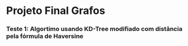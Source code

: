 # Projeto Final Grafos


### Teste 1: Algortimo usando KD-Tree modifiado com distância pela fórmula de Haversine
